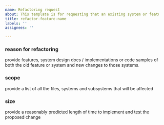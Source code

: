 ```yaml
---
name: Refactoring request
about: This template is for requesting that an existing system or feature be reworked
title: refactor-feature-name
labels: ''
assignees: ''

---
```


### reason for refactoring
provide features, system design docs / implementations or code samples of both the old feature or system and new changes to those systems.  

### scope
provide a list of all the files, systems and subsystems that will be affected

### size
provide a reasonably predicted length of time to implement and test the proposed change
